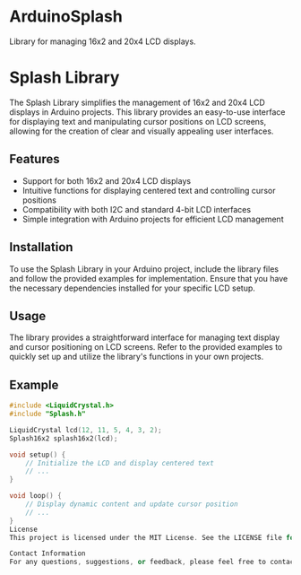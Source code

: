 # ArduinoSplash
Library for managing 16x2 and 20x4 LCD displays.
# Splash Library

The Splash Library simplifies the management of 16x2 and 20x4 LCD displays in Arduino projects. This library provides an easy-to-use interface for displaying text and manipulating cursor positions on LCD screens, allowing for the creation of clear and visually appealing user interfaces.

## Features

- Support for both 16x2 and 20x4 LCD displays
- Intuitive functions for displaying centered text and controlling cursor positions
- Compatibility with both I2C and standard 4-bit LCD interfaces
- Simple integration with Arduino projects for efficient LCD management

## Installation

To use the Splash Library in your Arduino project, include the library files and follow the provided examples for implementation. Ensure that you have the necessary dependencies installed for your specific LCD setup.

## Usage

The library provides a straightforward interface for managing text display and cursor positioning on LCD screens. Refer to the provided examples to quickly set up and utilize the library's functions in your own projects.

## Example

```cpp
#include <LiquidCrystal.h>
#include "Splash.h"

LiquidCrystal lcd(12, 11, 5, 4, 3, 2);
Splash16x2 splash16x2(lcd);

void setup() {
    // Initialize the LCD and display centered text
    // ...
}

void loop() {
    // Display dynamic content and update cursor position
    // ...
}
License
This project is licensed under the MIT License. See the LICENSE file for details.

Contact Information
For any questions, suggestions, or feedback, please feel free to contact the author, Kathir
